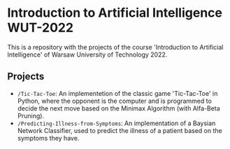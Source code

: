 # Introduction to Artificial Intelligence WUT-2022

This is a repository with the projects of the course 'Introduction to Artificial Intelligence' of Warsaw University of Technology 2022.

## Projects

- `/Tic-Tac-Toe`: An implementetion of the classic game 'Tic-Tac-Toe' in Python, where the opponent is the computer and is programmed to decide the next move based on the Minimax Algorithm (with Alfa-Beta Pruning).
- `/Predicting-Illness-from-Symptoms`: An implementation of a Baysian Network Classifier, used to predict the illness of a patient based on the symptoms they have.
